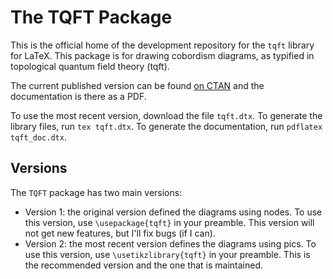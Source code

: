 # The TQFT Package

This is the official home of the development repository for the `tqft`
library for LaTeX.
This package is for drawing cobordism diagrams, as typified in
topological quantum field theory (tqft).

The current published version can be
found [on CTAN](https://ctan.org/pkg/tqft?lang=en) and the
documentation is there as a PDF.

To use the most recent version, download the file `tqft.dtx`.  To
generate the library files, run `tex tqft.dtx`.  To generate the
documentation, run `pdflatex tqft_doc.dtx`.

## Versions

The `TQFT` package has two main versions:

* Version 1: the original version defined the diagrams using
  nodes. To use this version, use `\usepackage{tqft}` in your
  preamble. This version will not get new features, but I'll fix bugs
  (if I can).
* Version 2: the most recent version defines the diagrams using
  pics. To use this version, use `\usetikzlibrary{tqft}` in your
  preamble. This is the recommended version and the one that is
  maintained.
  
  


